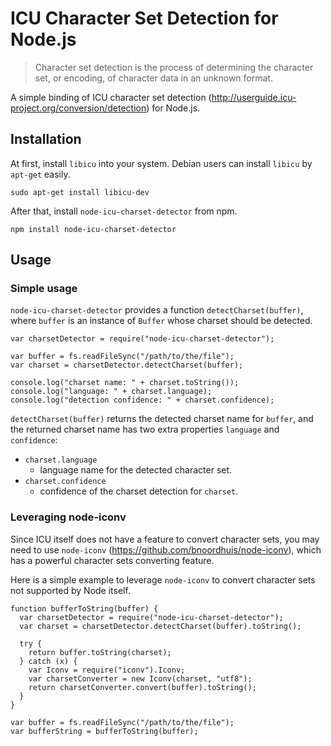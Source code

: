 # ICU Character Set Detection for Node.js

>Character set detection is the process of determining the character set, or encoding, of character data in an unknown format.

A simple binding of ICU character set detection (http://userguide.icu-project.org/conversion/detection) for Node.js.

## Installation

At first, install `libicu` into your system. Debian users can install `libicu` by `apt-get` easily.

    sudo apt-get install libicu-dev

After that, install `node-icu-charset-detector` from npm.

    npm install node-icu-charset-detector

## Usage

### Simple usage

`node-icu-charset-detector` provides a function `detectCharset(buffer)`, where `buffer` is an instance of `Buffer` whose charset should be detected.

    var charsetDetector = require("node-icu-charset-detector");

    var buffer = fs.readFileSync("/path/to/the/file");
    var charset = charsetDetector.detectCharset(buffer);
    
    console.log("charset name: " + charset.toString());
    console.log("language: " + charset.language);
    console.log("detection confidence: " + charset.confidence);

`detectCharset(buffer)` returns the detected charset name for `buffer`, and the returned charset name has two extra properties `language` and `confidence`:

- `charset.language`
  - language name for the detected character set.
- `charset.confidence`
  - confidence of the charset detection for `charset`.

### Leveraging node-iconv

Since ICU itself does not have a feature to convert character sets, you may need to use `node-iconv` (https://github.com/bnoordhuis/node-iconv), which has a powerful character sets converting feature.

Here is a simple example to leverage `node-iconv` to convert character sets not supported by Node itself.

    function bufferToString(buffer) {
      var charsetDetector = require("node-icu-charset-detector");
      var charset = charsetDetector.detectCharset(buffer).toString();

      try {
        return buffer.toString(charset);
      } catch (x) {
        var Iconv = require("iconv").Iconv;
        var charsetConverter = new Iconv(charset, "utf8");
        return charsetConverter.convert(buffer).toString();
      }
    }

    var buffer = fs.readFileSync("/path/to/the/file");
    var bufferString = bufferToString(buffer);
